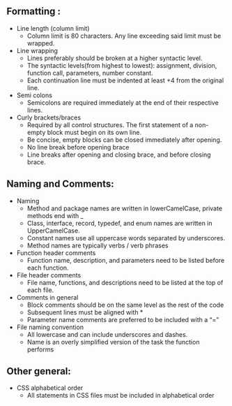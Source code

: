 ## Formatting : 
  - Line length (column limit)
    - Column limit is 80 characters. Any line exceeding said limit must be wrapped.
  - Line wrapping
    - Lines preferably should be broken at a higher syntactic level.
    - The syntactic levels(from highest to lowest): assignment, division, function call, parameters, number constant.
    - Each continuation line must be indented at least +4 from the original line.
  - Semi colons
    - Semicolons are required immediately at the end of their respective lines.
  - Curly brackets/braces
    - Required by all control structures. The first statement of a non-empty block must begin on its own line.
    - Be concise, empty blocks can be closed immediately after opening.
    - No line break before opening brace
    - Line breaks after opening and closing brace, and before closing brace.
    
## Naming and Comments: 
  - Naming 
    - Method and package names are written in lowerCamelCase, private methods end with _
    - Class, interface, record, typedef, and enum names are written in UpperCamelCase.
    - Constant names use all uppercase words separated by underscores.
    - Method names are typically verbs / verb phrases
  - Function header comments
    - Function name, description, and parameters need to be listed before each function.
  - File header comments
    - File name, functions, and descriptions need to be listed at the top of each file.
  - Comments in general
    - Block comments should be on the same level as the rest of the code
    - Subsequent lines must be aligned with *
    - Parameter name comments are preferred to be included with a “=”
  - File naming convention
    - All lowercase and can include underscores and dashes. 
    - Name is an overly simplified version of the task the function performs
    
## Other general:
  - CSS alphabetical order
    - All statements in CSS files must be included in alphabetical order
